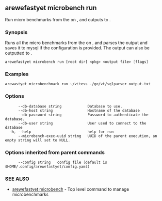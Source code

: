 ## arewefastyet microbench run

Run micro benchmarks from the <root dir> on <pkg>, and outputs to <output file>.

### Synopsis

Runs all the micro benchmarks from the <root dir> on <pkg>, and parses the output and saves it to mysql if the configuration is provided. 
The output can also be outputted to <output file>.

```
arewefastyet microbench run [root dir] <pkg> <output file> [flags]
```

### Examples

```
arewastyet microbenchmark run ~/vitess ./go/vt/sqlparser output.txt
```

### Options

```
      --db-database string            Database to use.
      --db-host string                Hostname of the database
      --db-password string            Password to authenticate the database.
      --db-user string                User used to connect to the database
  -h, --help                          help for run
      --microbench-exec-uuid string   UUID of the parent execution, an empty string will set to NULL.
```

### Options inherited from parent commands

```
      --config string   config file (default is $HOME/.config/arewefastyet/config.yaml)
```

### SEE ALSO

* [arewefastyet microbench](arewefastyet_microbench.md)	 - Top level command to manage microbenchmarks

